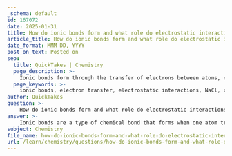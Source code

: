 ```yaml
---
_schema: default
id: 167072
date: 2025-01-31
title: How do ionic bonds form and what role do electrostatic interactions play in their stability?
article_title: How do ionic bonds form and what role do electrostatic interactions play in their stability?
date_format: MMM DD, YYYY
post_on_text: Posted on
seo:
  title: QuickTakes | Chemistry
  page_description: >-
    Ionic bonds form through the transfer of electrons between atoms, creating charged ions that are stabilized by electrostatic interactions. This process is crucial for the stability of ionic compounds and plays a significant role in biological molecules and processes.
  page_keywords: >-
    ionic bonds, electron transfer, electrostatic interactions, NaCl, cations, anions, stability, charge magnitude, distance, dielectric constant, biological importance, proteins, nucleic acids, biochemical processes, cell membranes, nerve impulse transmission, muscle function
author: QuickTakes
question: >-
    How do ionic bonds form and what role do electrostatic interactions play in their stability?
answer: >-
    Ionic bonds are a type of chemical bond that forms when one atom transfers electrons to another atom, resulting in the creation of charged ions. This process typically occurs between metals and nonmetals. For instance, in the formation of sodium chloride (NaCl), sodium (Na) donates an electron to chlorine (Cl), leading to the formation of a positively charged sodium ion (Na⁺) and a negatively charged chloride ion (Cl⁻). The electrostatic attraction between these oppositely charged ions is what constitutes the ionic bond.\n\n### Formation of Ionic Bonds\n1. **Electron Transfer**: The metal atom loses one or more electrons, becoming a cation (positively charged), while the nonmetal atom gains those electrons, becoming an anion (negatively charged).\n2. **Electrostatic Attraction**: The resulting cations and anions are held together by the strong electrostatic forces of attraction between them. This interaction is crucial for the stability of ionic compounds.\n\n### Role of Electrostatic Interactions\nElectrostatic interactions play a significant role in the stability of ionic bonds. The strength of these interactions is influenced by several factors:\n- **Charge Magnitude**: The greater the charge of the ions, the stronger the electrostatic attraction. For example, a divalent ion (like Ca²⁺) will have a stronger attraction to anions compared to a monovalent ion (like Na⁺).\n- **Distance**: The distance between the ions also affects the strength of the electrostatic interaction; closer ions experience stronger attractions.\n- **Dielectric Constant**: The presence of a solvent can influence the strength of ionic interactions. For instance, water, with its high dielectric constant, can reduce the effective electrostatic attraction between ions, facilitating their dissociation.\n\n### Stability and Biological Importance\nIonic bonds contribute significantly to the stability of various biological molecules:\n- **Structural Integrity**: In proteins and nucleic acids, ionic bonds help maintain their three-dimensional structures. For example, interactions between charged side chains of amino acids can stabilize protein folding.\n- **Biochemical Processes**: Ionic bonds are involved in critical cellular processes, such as signal transduction and muscle contraction. The movement of ions across cell membranes creates gradients essential for nerve impulse transmission and muscle function.\n\n### Conclusion\nIn summary, ionic bonds form through the transfer of electrons and are stabilized by the electrostatic interactions between cations and anions. These bonds are essential not only for the formation of ionic compounds like NaCl but also for the structural and functional integrity of biomolecules in biological systems. The cumulative effects of ionic interactions, while generally weaker than covalent bonds, play a crucial role in the stability and behavior of biological molecules.
subject: Chemistry
file_name: how-do-ionic-bonds-form-and-what-role-do-electrostatic-interactions-play-in-their-stability.md
url: /learn/chemistry/questions/how-do-ionic-bonds-form-and-what-role-do-electrostatic-interactions-play-in-their-stability
---
```


&nbsp;